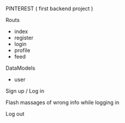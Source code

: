 PINTEREST ( first backend project )

Routs
- index
- register
- login
- profile
- feed

DataModels
- user

Sign up / Log in 

Flash massages of wrong info while logging in

Log out
